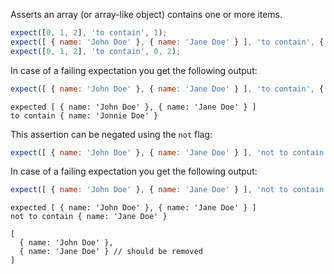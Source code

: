 Asserts an array (or array-like object) contains one or more items.

```javascript
expect([0, 1, 2], 'to contain', 1);
expect([ { name: 'John Doe' }, { name: 'Jane Doe' } ], 'to contain', { name: 'Jane Doe' });
expect([0, 1, 2], 'to contain', 0, 2);
```

In case of a failing expectation you get the following output:

```javascript
expect([ { name: 'John Doe' }, { name: 'Jane Doe' } ], 'to contain', { name: 'Jonnie Doe' });
```


```output
expected [ { name: 'John Doe' }, { name: 'Jane Doe' } ]
to contain { name: 'Jonnie Doe' }
```

This assertion can be negated using the `not` flag:

```javascript
expect([ { name: 'John Doe' }, { name: 'Jane Doe' } ], 'not to contain', { name: 'Jonnie Doe' });
```

In case of a failing expectation you get the following output:

```javascript
expect([ { name: 'John Doe' }, { name: 'Jane Doe' } ], 'not to contain', { name: 'Jane Doe' });
```

```output
expected [ { name: 'John Doe' }, { name: 'Jane Doe' } ]
not to contain { name: 'Jane Doe' }

[
  { name: 'John Doe' },
  { name: 'Jane Doe' } // should be removed
]
```

